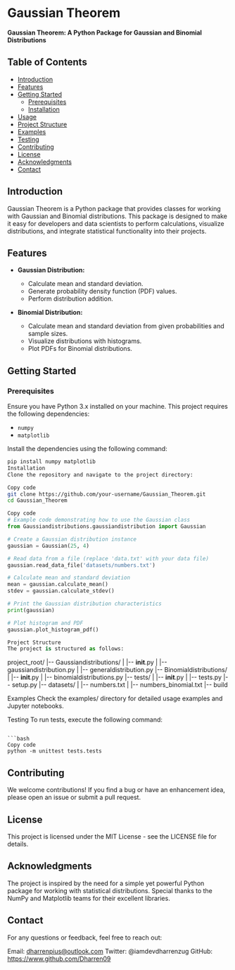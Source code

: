 # Gaussian Theorem

**Gaussian Theorem: A Python Package for Gaussian and Binomial Distributions**

## Table of Contents

- [Introduction](#introduction)
- [Features](#features)
- [Getting Started](#getting-started)
  - [Prerequisites](#prerequisites)
  - [Installation](#installation)
- [Usage](#usage)
- [Project Structure](#project-structure)
- [Examples](#examples)
- [Testing](#testing)
- [Contributing](#contributing)
- [License](#license)
- [Acknowledgments](#acknowledgments)
- [Contact](#contact)

## Introduction

Gaussian Theorem is a Python package that provides classes for working with Gaussian and Binomial distributions. This package is designed to make it easy for developers and data scientists to perform calculations, visualize distributions, and integrate statistical functionality into their projects.

## Features

- **Gaussian Distribution:**
  - Calculate mean and standard deviation.
  - Generate probability density function (PDF) values.
  - Perform distribution addition.

- **Binomial Distribution:**
  - Calculate mean and standard deviation from given probabilities and sample sizes.
  - Visualize distributions with histograms.
  - Plot PDFs for Binomial distributions.

## Getting Started

### Prerequisites

Ensure you have Python 3.x installed on your machine. This project requires the following dependencies:

- `numpy`
- `matplotlib`

Install the dependencies using the following command:

```bash
pip install numpy matplotlib
Installation
Clone the repository and navigate to the project directory:
```

```bash
Copy code
git clone https://github.com/your-username/Gaussian_Theorem.git
cd Gaussian_Theorem
```

```python
Copy code
# Example code demonstrating how to use the Gaussian class
from Gaussiandistributions.gaussiandistribution import Gaussian

# Create a Gaussian distribution instance
gaussian = Gaussian(25, 4)

# Read data from a file (replace 'data.txt' with your data file)
gaussian.read_data_file('datasets/numbers.txt')

# Calculate mean and standard deviation
mean = gaussian.calculate_mean()
stdev = gaussian.calculate_stdev()

# Print the Gaussian distribution characteristics
print(gaussian)

# Plot histogram and PDF
gaussian.plot_histogram_pdf()

Project Structure
The project is structured as follows:

```
project_root/
|-- Gaussiandistributions/
|   |-- __init__.py
|   |-- gaussiandistribution.py
|   |-- generaldistribution.py
|-- Binomialdistributions/
|   |-- __init__.py
|   |-- binomialdistributions.py
|-- tests/
|   |-- __init__.py
|   |-- tests.py
|-- setup.py
|-- datasets/
|   |-- numbers.txt
|   |-- numbers_binomial.txt
|-- build


Examples
Check the examples/ directory for detailed usage examples and Jupyter notebooks.

Testing
To run tests, execute the following command:
```

```bash
Copy code
python -m unittest tests.tests
```

## Contributing
We welcome contributions! If you find a bug or have an enhancement idea, please open an issue or submit a pull request.

## License
This project is licensed under the MIT License - see the LICENSE file for details.

## Acknowledgments
The project is inspired by the need for a simple yet powerful Python package for working with statistical distributions.
Special thanks to the NumPy and Matplotlib teams for their excellent libraries.

## Contact
For any questions or feedback, feel free to reach out:

Email: dharrenpius@outlook.com
Twitter: @iamdevdharrenzug
GitHub: https://www.github.com/Dharren09